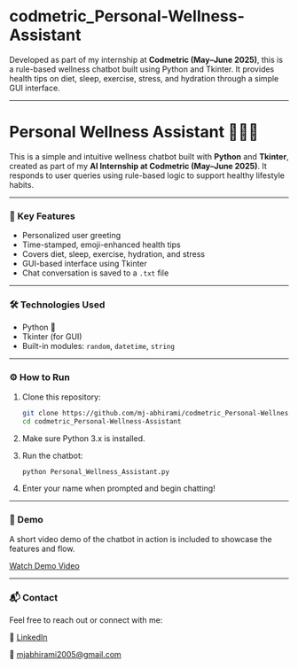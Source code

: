 # codmetric_Personal-Wellness-Assistant

Developed as part of my internship at **Codmetric (May–June 2025)**, this is a rule-based wellness chatbot built using Python and Tkinter. It provides health tips on diet, sleep, exercise, stress, and hydration through a simple GUI interface.

---

# Personal Wellness Assistant 💬🧘‍♀️

This is a simple and intuitive wellness chatbot built with **Python** and **Tkinter**, created as part of my **AI Internship at Codmetric (May–June 2025)**. It responds to user queries using rule-based logic to support healthy lifestyle habits.

---

### 🧠 Key Features

- Personalized user greeting  
- Time-stamped, emoji-enhanced health tips  
- Covers diet, sleep, exercise, hydration, and stress  
- GUI-based interface using Tkinter  
- Chat conversation is saved to a `.txt` file  

---

### 🛠️ Technologies Used

- Python 🐍  
- Tkinter (for GUI)  
- Built-in modules: `random`, `datetime`, `string`

---

### ⚙️ How to Run

1. Clone this repository:

   ```bash
   git clone https://github.com/mj-abhirami/codmetric_Personal-Wellness-Assistant.git
   cd codmetric_Personal-Wellness-Assistant

2. Make sure Python 3.x is installed.

3. Run the chatbot:

   ```bash
   python Personal_Wellness_Assistant.py

4. Enter your name when prompted and begin chatting!

--- 

### 🎥 Demo

A short video demo of the chatbot in action is included to showcase the features and flow.

[Watch Demo Video](https://youtu.be/___5pPIuTBA)

--- 

### 📬 Contact

Feel free to reach out or connect with me:

🔗 [LinkedIn](https://www.linkedin.com/in/abhirami-mj)

📧 mjabhirami2005@gmail.com

